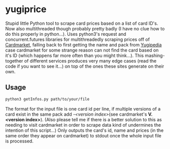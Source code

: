 # yugiprice
Stupid little Python tool to scrape card prices based on a list of card ID's.
Now also multithreaded though probably pretty badly (I have no clue how to do this properly in python...).
Uses python3's request and concurrent.futures libraries for multithreadedly scraping prices off of [Cardmarket](https://cardmarket.com/en/YuGiOh), 
falling back to first getting the name and pack from [Yugipedia](https://yugipedia.com) case cardmarket for some strange reason can not find the card based on it's ID
(which happens far more often than you might think...).
This mashing-together of different services produces very many edge cases (read the code if you want to see it...) on top of the ones these sites generate on their own.
## Usage
```bash
python3 getInfos.py path/to/your/file
```
The format for the input file is one card id per line, if multiple versions of a card exist in the same pack add *-\<version index\>*(see cardmarket's **V.\<version index\>**).
(Also please tell me if there is a better solution to this as needing to visit cardmarket in order to scrape data kind of undermines the intention of this script...)
Only outputs the card's id, name and prices (in the same order they appear on cardmarket) to stdout once the whole input file is processed.
